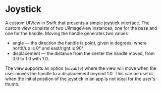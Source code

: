 # Joystick
A custom UIView in Swift that presents a simple joystick interface. The custom view consists of two UIImageView instances, one for the
base and one for the handle. Moving the handle generates two values

* angle — the direction the handle is point, given in degrees, where north/up is 0° and east/right is 90°
* displacement — the distance from the center the handle moved, from 0.0 to 1.0 with 1.0.

The view supports an option (`movable`) where the view will move when the user moves the handle to a displacement beyond 1.0. This 
can be useful when the initial position of the joystick in an app is not ideal for the user's thumb.

